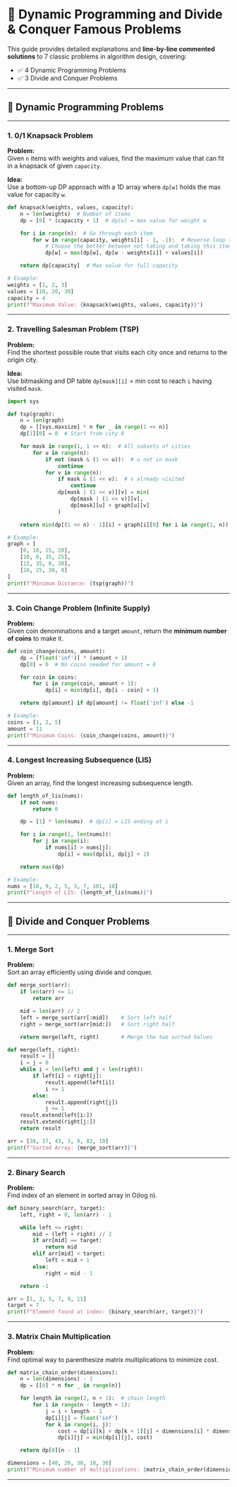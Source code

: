 
# 📘 Dynamic Programming and Divide & Conquer Famous Problems

This guide provides detailed explanations and **line-by-line commented solutions** to 7 classic problems in algorithm design, covering:

- ✅ 4 Dynamic Programming Problems
- ✅ 3 Divide and Conquer Problems

---

## 🧠 Dynamic Programming Problems

---

### 1. 0/1 Knapsack Problem

**Problem:**  
Given `n` items with weights and values, find the maximum value that can fit in a knapsack of given `capacity`.

**Idea:**  
Use a bottom-up DP approach with a 1D array where `dp[w]` holds the max value for capacity `w`.

```python
def knapsack(weights, values, capacity):
    n = len(weights)  # Number of items
    dp = [0] * (capacity + 1)  # dp[w] = max value for weight w

    for i in range(n):  # Go through each item
        for w in range(capacity, weights[i] - 1, -1):  # Reverse loop to prevent overwrite
            # Choose the better between not taking and taking this item
            dp[w] = max(dp[w], dp[w - weights[i]] + values[i])

    return dp[capacity]  # Max value for full capacity

# Example:
weights = [1, 2, 3]
values = [10, 20, 30]
capacity = 4
print(f"Maximum Value: {knapsack(weights, values, capacity)}")
```

---

### 2. Travelling Salesman Problem (TSP)

**Problem:**  
Find the shortest possible route that visits each city once and returns to the origin city.

**Idea:**  
Use bitmasking and DP table `dp[mask][i]` = min cost to reach `i` having visited `mask`.

```python
import sys

def tsp(graph):
    n = len(graph)
    dp = [[sys.maxsize] * n for _ in range(1 << n)]
    dp[1][0] = 0  # Start from city 0

    for mask in range(1, 1 << n):  # All subsets of cities
        for u in range(n):
            if not (mask & (1 << u)):  # u not in mask
                continue
            for v in range(n):
                if mask & (1 << v):  # v already visited
                    continue
                dp[mask | (1 << v)][v] = min(
                    dp[mask | (1 << v)][v],
                    dp[mask][u] + graph[u][v]
                )

    return min(dp[(1 << n) - 1][i] + graph[i][0] for i in range(1, n))

# Example:
graph = [
    [0, 10, 15, 20],
    [10, 0, 35, 25],
    [15, 35, 0, 30],
    [20, 25, 30, 0]
]
print(f"Minimum Distance: {tsp(graph)}")
```

---

### 3. Coin Change Problem (Infinite Supply)

**Problem:**  
Given coin denominations and a target `amount`, return the **minimum number of coins** to make it.

```python
def coin_change(coins, amount):
    dp = [float('inf')] * (amount + 1)
    dp[0] = 0  # No coins needed for amount = 0

    for coin in coins:
        for i in range(coin, amount + 1):
            dp[i] = min(dp[i], dp[i - coin] + 1)

    return dp[amount] if dp[amount] != float('inf') else -1

# Example:
coins = [1, 2, 5]
amount = 11
print(f"Minimum Coins: {coin_change(coins, amount)}")
```

---

### 4. Longest Increasing Subsequence (LIS)

**Problem:**  
Given an array, find the longest increasing subsequence length.

```python
def length_of_lis(nums):
    if not nums:
        return 0

    dp = [1] * len(nums)  # dp[i] = LIS ending at i

    for i in range(1, len(nums)):
        for j in range(i):
            if nums[i] > nums[j]:
                dp[i] = max(dp[i], dp[j] + 1)

    return max(dp)

# Example:
nums = [10, 9, 2, 5, 3, 7, 101, 18]
print(f"Length of LIS: {length_of_lis(nums)}")
```

---

## 🧩 Divide and Conquer Problems

---

### 1. Merge Sort

**Problem:**  
Sort an array efficiently using divide and conquer.

```python
def merge_sort(arr):
    if len(arr) <= 1:
        return arr

    mid = len(arr) // 2
    left = merge_sort(arr[:mid])    # Sort left half
    right = merge_sort(arr[mid:])   # Sort right half

    return merge(left, right)       # Merge the two sorted halves

def merge(left, right):
    result = []
    i = j = 0
    while i < len(left) and j < len(right):
        if left[i] < right[j]:
            result.append(left[i])
            i += 1
        else:
            result.append(right[j])
            j += 1
    result.extend(left[i:])
    result.extend(right[j:])
    return result

arr = [38, 27, 43, 3, 9, 82, 10]
print(f"Sorted Array: {merge_sort(arr)}")
```

---

### 2. Binary Search

**Problem:**  
Find index of an element in sorted array in O(log n).

```python
def binary_search(arr, target):
    left, right = 0, len(arr) - 1

    while left <= right:
        mid = (left + right) // 2
        if arr[mid] == target:
            return mid
        elif arr[mid] < target:
            left = mid + 1
        else:
            right = mid - 1

    return -1

arr = [1, 3, 5, 7, 9, 11]
target = 7
print(f"Element found at index: {binary_search(arr, target)}")
```

---

### 3. Matrix Chain Multiplication

**Problem:**  
Find optimal way to parenthesize matrix multiplications to minimize cost.

```python
def matrix_chain_order(dimensions):
    n = len(dimensions) - 1
    dp = [[0] * n for _ in range(n)]

    for length in range(2, n + 1):  # chain length
        for i in range(n - length + 1):
            j = i + length - 1
            dp[i][j] = float('inf')
            for k in range(i, j):
                cost = dp[i][k] + dp[k + 1][j] + dimensions[i] * dimensions[k + 1] * dimensions[j + 1]
                dp[i][j] = min(dp[i][j], cost)

    return dp[0][n - 1]

dimensions = [40, 20, 30, 10, 30]
print(f"Minimum number of multiplications: {matrix_chain_order(dimensions)}")
```

---


